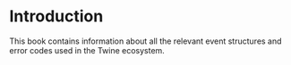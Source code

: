 # Introduction

This book contains information about all the relevant event structures and error codes used in the Twine ecosystem.
